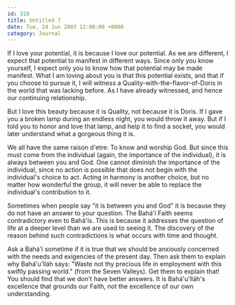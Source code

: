 ```yaml
---
id: 318
title: Untitled 7
date: Tue, 24 Jun 2003 12:00:00 +0000
category: Journal
---
```


If I love your potential, it is because I love our potential.  As we are
different, I expect that potential to manifest in different ways.  Since
only you know yourself, I expect only you to know how that potential may
be made manifest.  What I am loving about you is that this potential
exists, and that if you choose to pursue it, I will witness a
Quality-with-the-flavor-of-Doris in the world that was lacking before.
As I have already witnessed, and hence our continuing relationship.

But I love this beauty because it is Quality, not because it is Doris.
If I gave you a broken lamp during an endless night, you would throw it
away.  But if I told you to honor and love that lamp, and help it to
find a socket, you would later understand what a gorgeous thing it is.

We all have the same raison d'etre: To know and worship God.  But since
this must come from the individual (again, the importance of the
individual), it is always between you and God.  One cannot diminish the
importance of the individual, since no action is possible that does not
begin with the individual's choice to act.  Acting in harmony is another
choice, but no matter how wonderful the group, it will never be able to
replace the individual's contribution to it.

Sometimes when people say "it is between you and God" it is because they
do not have an answer to your question.  The Bahá'í Faith seems
contradictory even to Bahá'ís.  This is because it addresses the
question of life at a deeper level than we are used to seeing it.  The
discovery of the reason behind such contradictions is what occurs with
time and thought.

Ask a Bahá'í sometime if it is true that we should be anxiously
concerned with the needs and exigencies of the present day.  Then ask
them to explain why Bahá'u'lláh says: "Waste not thy precious life in
employment with this swiftly passing world." (from the Seven Valleys).
Get them to explain that!  You should find that we don't have better
answers.  It is Bahá'u'lláh's excellence that grounds our Faith, not the
excellence of our own understanding.


